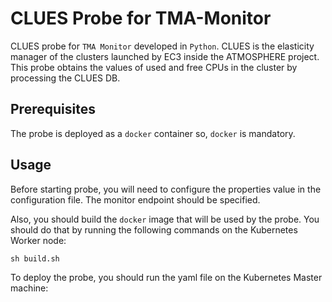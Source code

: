 # CLUES Probe for TMA-Monitor

CLUES probe for `TMA Monitor` developed in `Python`. CLUES is the elasticity manager of the clusters launched by EC3 inside the ATMOSPHERE project. This probe obtains the values of used and free CPUs in the cluster by processing the CLUES DB.


## Prerequisites

The probe is deployed as a `docker` container so, `docker` is mandatory. 

## Usage

Before starting probe, you will need to configure the properties value in the configuration file. The monitor endpoint should be specified.

Also, you should build the `docker` image that will be used by the probe. You should do that by running the following commands on the Kubernetes Worker node:

```cd clues-probe/
sh build.sh
```

To deploy the probe, you should run the yaml file on the Kubernetes Master machine:

```kubectl create -f clues-probe.yaml
```
